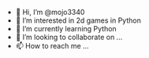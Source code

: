 - 👋 Hi, I’m @mojo3340
- 👀 I’m interested in 2d games in Python
- 🌱 I’m currently learning Python
- 💞️ I’m looking to collaborate on ...
- 📫 How to reach me ...

<!---
mojo3340/mojo3340 is a ✨ special ✨ repository because its `README.md` (this file) appears on your GitHub profile.
You can click the Preview link to take a look at your changes.
--->
